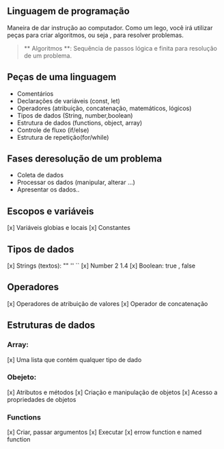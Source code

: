 ## Linguagem de programação

Maneira de dar instrução ao computador.
Como um lego, você irá utilizar peças para criar algoritmos, ou seja , para resolver problemas.

> ** Algoritmos **: Sequência de passos lógica e finita para resolução de um problema.

## Peças de uma linguagem

- Comentários
- Declarações de variáveis (const, let)
- Operadores (atribuição, concatenação, matemáticos, lógicos)
- Tipos de dados (String, number,boolean)
- Estrutura de dados (functions, object, array)
- Controle de fluxo (if/else)
- Estrutura de repetição(for/while)

## Fases deresolução de um problema

- Coleta de dados
- Processar os dados (manipular, alterar ...)
- Apresentar os dados..

## Escopos e variáveis

[x] Variáveis globias e locais
[x] Constantes

## Tipos de dados

[x] Strings (textos): "" '' ``
[x] Number 2 1.4
[x] Boolean: true , false

## Operadores 

[x] Operadores de atribuição de valores
[x] Operador de concatenação

## Estruturas de dados

### Array:

[x] Uma lista que contém qualquer tipo de dado

### Obejeto:

[x] Atributos e métodos
[x] Criação e manipulação de objetos
[x] Acesso a propriedades de objetos

### Functions

[x] Criar, passar argumentos
[x] Executar
[x] errow function e named function
